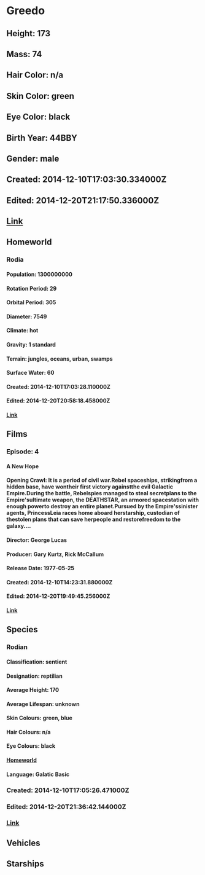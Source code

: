 # Greedo
## Height: 173
## Mass: 74
## Hair Color: n/a
## Skin Color: green
## Eye Color: black
## Birth Year: 44BBY
## Gender: male
## Created: 2014-12-10T17:03:30.334000Z
## Edited: 2014-12-20T21:17:50.336000Z
## [Link](https://swapi.dev/api/people/15/)
## Homeworld
### Rodia
#### Population: 1300000000
#### Rotation Period: 29
#### Orbital Period: 305
#### Diameter: 7549
#### Climate: hot
#### Gravity: 1 standard
#### Terrain: jungles, oceans, urban, swamps
#### Surface Water: 60
#### Created: 2014-12-10T17:03:28.110000Z
#### Edited: 2014-12-20T20:58:18.458000Z
#### [Link](https://swapi.dev/api/planets/23/)
## Films
### Episode: 4
#### A New Hope
#### Opening Crawl: It is a period of civil war.Rebel spaceships, strikingfrom a hidden base, have wontheir first victory againstthe evil Galactic Empire.During the battle, Rebelspies managed to steal secretplans to the Empire'sultimate weapon, the DEATHSTAR, an armored spacestation with enough powerto destroy an entire planet.Pursued by the Empire'ssinister agents, PrincessLeia races home aboard herstarship, custodian of thestolen plans that can save herpeople and restorefreedom to the galaxy....
#### Director: George Lucas
#### Producer: Gary Kurtz, Rick McCallum
#### Release Date: 1977-05-25
#### Created: 2014-12-10T14:23:31.880000Z
#### Edited: 2014-12-20T19:49:45.256000Z
#### [Link](https://swapi.dev/api/films/1/)
## Species
### Rodian
#### Classification: sentient
#### Designation: reptilian
#### Average Height: 170
#### Average Lifespan: unknown
#### Skin Colours: green, blue
#### Hair Colours: n/a
#### Eye Colours: black
#### [Homeworld](https://swapi.dev/api/planets/23/)
#### Language: Galatic Basic
### Created: 2014-12-10T17:05:26.471000Z
### Edited: 2014-12-20T21:36:42.144000Z
### [Link](https://swapi.dev/api/species/4/)
## Vehicles
## Starships